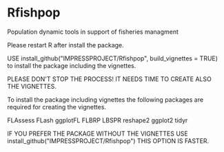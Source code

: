 # Rfishpop
Population dynamic tools in support of fisheries managment

Please restart R after install the package.


USE install_github("IMPRESSPROJECT/Rfishpop", build_vignettes = TRUE) to install the package including the vignettes. 

PLEASE DON'T STOP THE PROCESS! IT NEEDS TIME TO CREATE ALSO THE VIGNETTES.

To install the package including vignettes the following packages are required for creating the vignettes.

FLAssess
FLash
ggplotFL
FLBRP
LBSPR
reshape2
ggplot2 
tidyr


IF YOU PREFER THE PACKAGE WITHOUT THE VIGNETTES USE install_github("IMPRESSPROJECT/Rfishpop") THIS OPTION IS FASTER.
